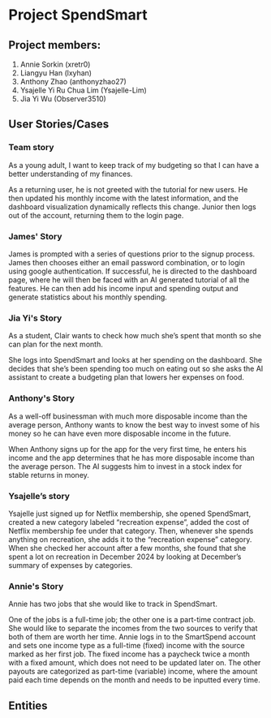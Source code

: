 # Project SpendSmart

## Project members:

[comment]: <> (Add your GitHub usernames in the brackets please!)

1. Annie Sorkin (xretr0)
2. Liangyu Han (lxyhan)
3. Anthony Zhao (anthonyzhao27)
4. Ysajelle Yi Ru Chua Lim (Ysajelle-Lim)
5. Jia Yi Wu (Observer3510)

## User Stories/Cases

[comment]: <> (The first sentence should be what the user wants to do and the rest of the story should detail how they achieve that.)
[comment]: <> (Format for the first sentence: "As a [type of user], I want [a feature] so that [a benefit]")

### Team story

As a young adult, I want to keep track of my budgeting so that I can have a better understanding of my finances.

As a returning user, he is not greeted with the tutorial for new users. He then updated his monthly income with the latest information, and the dashboard visualization dynamically reflects this change. Junior then logs out of the account, returning them to the login page.

### James' Story

James is prompted with a series of questions prior to the signup process. James then chooses either an email password combination, or to login using google authentication. If successful, he is directed to the dashboard page, where he will then be faced with an AI generated tutorial of all the features. He can then add his income input and spending output and generate statistics about his monthly spending. 

### Jia Yi's Story

As a student, Clair wants to check how much she’s spent that month so she can plan for the next month. 

She logs into SpendSmart and looks at her spending on the dashboard. She decides that she’s been spending too much on eating out so she asks the AI assistant to create a budgeting plan that lowers her expenses on food. 

### Anthony's Story

As a well-off businessman with much more disposable income than the average person, Anthony wants to know the best way to invest some of his money so he can have even more disposable income in the future.

When Anthony signs up for the app for the very first time, he enters his income and the app determines that he has more disposable income than the average person. The AI suggests him to invest in a stock index for stable returns in money.

### Ysajelle’s story

Ysajelle just signed up for Netflix membership, she opened SpendSmart, created a new category labeled “recreation expense”, added the cost of Netflix membership fee under that category. Then, whenever she spends anything on recreation, she adds it to the “recreation expense” category. When she checked her account after a few months, she found that she spent a lot on recreation in December 2024 by looking at December’s summary of expenses by categories. 

### Annie's Story

Annie has two jobs that she would like to track in SpendSmart. 

One of the jobs is a full-time job; the other one is a part-time contract job. She would like to separate the incomes from the two sources to verify that both of them are worth her time. Annie logs in to the SmartSpend account and sets one income type as a full-time (fixed) income with the source marked as her first job. The fixed income has a paycheck twice a month with a fixed amount, which does not need to be updated later on. The other payouts are categorized as part-time (variable) income, where the amount paid each time depends on the month and needs to be inputted every time.

## Entities

